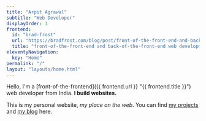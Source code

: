 ```yaml
---
title: "Arpit Agrawal"
subtitle: "Web Developer"
displayOrder: 1
frontend:
  id: "brad-frost"
  url: "https://bradfrost.com/blog/post/front-of-the-front-end-and-back-of-the-front-end-web-development/#:~:text=A%20front%2Dof%2Dthe%2Dfront%2Dend%20developer%20is%20a%20web%20developer%20who%20specializes%20in%20writing%20HTML%2C%20CSS%2C%20and%20presentational%20JavaScript%20code."
  title: "front-of-the-front-end and back-of-the-front-end web development"
eleventyNavigation:
  key: "Home"
permalink: "/"
layout: "layouts/home.html"
---
```


Hello, I'm a [front-of-the-frontend]({{ frontend.url }} "{{ frontend.title }}") web developer from India. **I build&nbsp;websites.**

<!-- Hello, I'm a {% aside id=frontend.id %}front-of-the-frontend{% endaside %}<sup>＊</sup> web developer from India. **I build&nbsp;websites.**

{% asideText id=frontend.id %}
<sup>＊</sup>As [Brad Frost]({{ frontend.url }} "{{ frontend.title }}") puts it - <q>A front-of-the-front-end developer is a web developer who specializes in writing HTML, CSS, and presentational JavaScript code.</q>
{% endasideText %} -->

This is my personal website, _my place on the web_. You can find [my projects](/projects) and [my blog](/blog)&nbsp;here.
